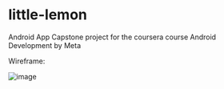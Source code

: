 # little-lemon
Android App Capstone project for the coursera course Android Development by Meta

Wireframe:

![image](https://github.com/user-attachments/assets/e1f9f4bb-757d-4131-8290-15773ba3a657)

